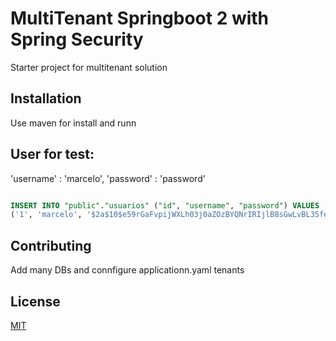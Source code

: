 # MultiTenant Springboot 2 with Spring Security

Starter project for multitenant solution

## Installation

Use maven for install and runn

## User for test:

'username' : 'marcelo',
'password' : 'password'

```sql

INSERT INTO "public"."usuarios" ("id", "username", "password") VALUES
('1', 'marcelo', '$2a$10$e59rGaFvpijWXLh03j0aZOzBYQNrIRIjlB8sGwLvBL35fecblsW1m');

```

## Contributing
Add many DBs and connfigure applicationn.yaml tenants

## License
[MIT](https://choosealicense.com/licenses/mit/)

